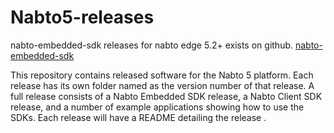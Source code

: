 # Nabto5-releases

nabto-embedded-sdk releases for nabto edge 5.2+ exists on github. [nabto-embedded-sdk](https://github.com/nabto/nabto-embedded-sdk)

This repository contains released software for the Nabto 5 platform. Each release has its own folder named as the version number of that release. A full release consists of a Nabto Embedded SDK release, a Nabto Client SDK release, and a number of example applications showing how to use the SDKs. Each release will have a README detailing the release
.
